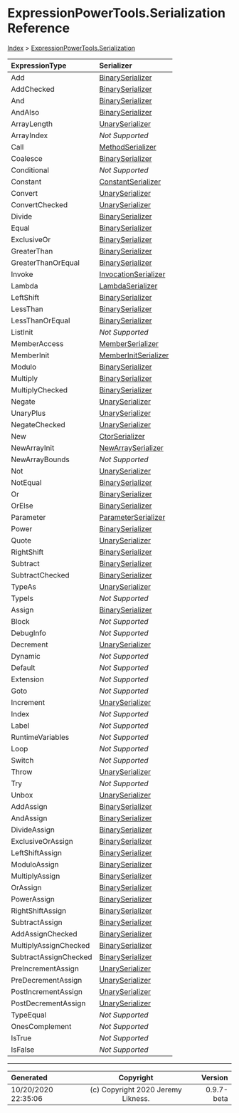 ﻿# ExpressionPowerTools.Serialization Reference

[Index](../index.md) > [ExpressionPowerTools.Serialization](ExpressionPowerTools.Serialization.a.md)

| ExpressionType | Serializer |
| :-- | :-- |
| Add | [BinarySerializer](ExpressionPowerTools.Serialization.Serializers.BinarySerializer.cs.md) |
| AddChecked | [BinarySerializer](ExpressionPowerTools.Serialization.Serializers.BinarySerializer.cs.md) |
| And | [BinarySerializer](ExpressionPowerTools.Serialization.Serializers.BinarySerializer.cs.md) |
| AndAlso | [BinarySerializer](ExpressionPowerTools.Serialization.Serializers.BinarySerializer.cs.md) |
| ArrayLength | [UnarySerializer](ExpressionPowerTools.Serialization.Serializers.UnarySerializer.cs.md) |
| ArrayIndex | _Not Supported_ |
| Call | [MethodSerializer](ExpressionPowerTools.Serialization.Serializers.MethodSerializer.cs.md) |
| Coalesce | [BinarySerializer](ExpressionPowerTools.Serialization.Serializers.BinarySerializer.cs.md) |
| Conditional | _Not Supported_ |
| Constant | [ConstantSerializer](ExpressionPowerTools.Serialization.Serializers.ConstantSerializer.cs.md) |
| Convert | [UnarySerializer](ExpressionPowerTools.Serialization.Serializers.UnarySerializer.cs.md) |
| ConvertChecked | [UnarySerializer](ExpressionPowerTools.Serialization.Serializers.UnarySerializer.cs.md) |
| Divide | [BinarySerializer](ExpressionPowerTools.Serialization.Serializers.BinarySerializer.cs.md) |
| Equal | [BinarySerializer](ExpressionPowerTools.Serialization.Serializers.BinarySerializer.cs.md) |
| ExclusiveOr | [BinarySerializer](ExpressionPowerTools.Serialization.Serializers.BinarySerializer.cs.md) |
| GreaterThan | [BinarySerializer](ExpressionPowerTools.Serialization.Serializers.BinarySerializer.cs.md) |
| GreaterThanOrEqual | [BinarySerializer](ExpressionPowerTools.Serialization.Serializers.BinarySerializer.cs.md) |
| Invoke | [InvocationSerializer](ExpressionPowerTools.Serialization.Serializers.InvocationSerializer.cs.md) |
| Lambda | [LambdaSerializer](ExpressionPowerTools.Serialization.Serializers.LambdaSerializer.cs.md) |
| LeftShift | [BinarySerializer](ExpressionPowerTools.Serialization.Serializers.BinarySerializer.cs.md) |
| LessThan | [BinarySerializer](ExpressionPowerTools.Serialization.Serializers.BinarySerializer.cs.md) |
| LessThanOrEqual | [BinarySerializer](ExpressionPowerTools.Serialization.Serializers.BinarySerializer.cs.md) |
| ListInit | _Not Supported_ |
| MemberAccess | [MemberSerializer](ExpressionPowerTools.Serialization.Serializers.MemberSerializer.cs.md) |
| MemberInit | [MemberInitSerializer](ExpressionPowerTools.Serialization.Serializers.MemberInitSerializer.cs.md) |
| Modulo | [BinarySerializer](ExpressionPowerTools.Serialization.Serializers.BinarySerializer.cs.md) |
| Multiply | [BinarySerializer](ExpressionPowerTools.Serialization.Serializers.BinarySerializer.cs.md) |
| MultiplyChecked | [BinarySerializer](ExpressionPowerTools.Serialization.Serializers.BinarySerializer.cs.md) |
| Negate | [UnarySerializer](ExpressionPowerTools.Serialization.Serializers.UnarySerializer.cs.md) |
| UnaryPlus | [UnarySerializer](ExpressionPowerTools.Serialization.Serializers.UnarySerializer.cs.md) |
| NegateChecked | [UnarySerializer](ExpressionPowerTools.Serialization.Serializers.UnarySerializer.cs.md) |
| New | [CtorSerializer](ExpressionPowerTools.Serialization.Serializers.CtorSerializer.cs.md) |
| NewArrayInit | [NewArraySerializer](ExpressionPowerTools.Serialization.Serializers.NewArraySerializer.cs.md) |
| NewArrayBounds | _Not Supported_ |
| Not | [UnarySerializer](ExpressionPowerTools.Serialization.Serializers.UnarySerializer.cs.md) |
| NotEqual | [BinarySerializer](ExpressionPowerTools.Serialization.Serializers.BinarySerializer.cs.md) |
| Or | [BinarySerializer](ExpressionPowerTools.Serialization.Serializers.BinarySerializer.cs.md) |
| OrElse | [BinarySerializer](ExpressionPowerTools.Serialization.Serializers.BinarySerializer.cs.md) |
| Parameter | [ParameterSerializer](ExpressionPowerTools.Serialization.Serializers.ParameterSerializer.cs.md) |
| Power | [BinarySerializer](ExpressionPowerTools.Serialization.Serializers.BinarySerializer.cs.md) |
| Quote | [UnarySerializer](ExpressionPowerTools.Serialization.Serializers.UnarySerializer.cs.md) |
| RightShift | [BinarySerializer](ExpressionPowerTools.Serialization.Serializers.BinarySerializer.cs.md) |
| Subtract | [BinarySerializer](ExpressionPowerTools.Serialization.Serializers.BinarySerializer.cs.md) |
| SubtractChecked | [BinarySerializer](ExpressionPowerTools.Serialization.Serializers.BinarySerializer.cs.md) |
| TypeAs | [UnarySerializer](ExpressionPowerTools.Serialization.Serializers.UnarySerializer.cs.md) |
| TypeIs | _Not Supported_ |
| Assign | [BinarySerializer](ExpressionPowerTools.Serialization.Serializers.BinarySerializer.cs.md) |
| Block | _Not Supported_ |
| DebugInfo | _Not Supported_ |
| Decrement | [UnarySerializer](ExpressionPowerTools.Serialization.Serializers.UnarySerializer.cs.md) |
| Dynamic | _Not Supported_ |
| Default | _Not Supported_ |
| Extension | _Not Supported_ |
| Goto | _Not Supported_ |
| Increment | [UnarySerializer](ExpressionPowerTools.Serialization.Serializers.UnarySerializer.cs.md) |
| Index | _Not Supported_ |
| Label | _Not Supported_ |
| RuntimeVariables | _Not Supported_ |
| Loop | _Not Supported_ |
| Switch | _Not Supported_ |
| Throw | [UnarySerializer](ExpressionPowerTools.Serialization.Serializers.UnarySerializer.cs.md) |
| Try | _Not Supported_ |
| Unbox | [UnarySerializer](ExpressionPowerTools.Serialization.Serializers.UnarySerializer.cs.md) |
| AddAssign | [BinarySerializer](ExpressionPowerTools.Serialization.Serializers.BinarySerializer.cs.md) |
| AndAssign | [BinarySerializer](ExpressionPowerTools.Serialization.Serializers.BinarySerializer.cs.md) |
| DivideAssign | [BinarySerializer](ExpressionPowerTools.Serialization.Serializers.BinarySerializer.cs.md) |
| ExclusiveOrAssign | [BinarySerializer](ExpressionPowerTools.Serialization.Serializers.BinarySerializer.cs.md) |
| LeftShiftAssign | [BinarySerializer](ExpressionPowerTools.Serialization.Serializers.BinarySerializer.cs.md) |
| ModuloAssign | [BinarySerializer](ExpressionPowerTools.Serialization.Serializers.BinarySerializer.cs.md) |
| MultiplyAssign | [BinarySerializer](ExpressionPowerTools.Serialization.Serializers.BinarySerializer.cs.md) |
| OrAssign | [BinarySerializer](ExpressionPowerTools.Serialization.Serializers.BinarySerializer.cs.md) |
| PowerAssign | [BinarySerializer](ExpressionPowerTools.Serialization.Serializers.BinarySerializer.cs.md) |
| RightShiftAssign | [BinarySerializer](ExpressionPowerTools.Serialization.Serializers.BinarySerializer.cs.md) |
| SubtractAssign | [BinarySerializer](ExpressionPowerTools.Serialization.Serializers.BinarySerializer.cs.md) |
| AddAssignChecked | [BinarySerializer](ExpressionPowerTools.Serialization.Serializers.BinarySerializer.cs.md) |
| MultiplyAssignChecked | [BinarySerializer](ExpressionPowerTools.Serialization.Serializers.BinarySerializer.cs.md) |
| SubtractAssignChecked | [BinarySerializer](ExpressionPowerTools.Serialization.Serializers.BinarySerializer.cs.md) |
| PreIncrementAssign | [UnarySerializer](ExpressionPowerTools.Serialization.Serializers.UnarySerializer.cs.md) |
| PreDecrementAssign | [UnarySerializer](ExpressionPowerTools.Serialization.Serializers.UnarySerializer.cs.md) |
| PostIncrementAssign | [UnarySerializer](ExpressionPowerTools.Serialization.Serializers.UnarySerializer.cs.md) |
| PostDecrementAssign | [UnarySerializer](ExpressionPowerTools.Serialization.Serializers.UnarySerializer.cs.md) |
| TypeEqual | _Not Supported_ |
| OnesComplement | _Not Supported_ |
| IsTrue | _Not Supported_ |
| IsFalse | _Not Supported_ |

---

| Generated | Copyright | Version |
| :-- | :-: | --: |
| 10/20/2020 22:35:06 | (c) Copyright 2020 Jeremy Likness. | 0.9.7-beta |
